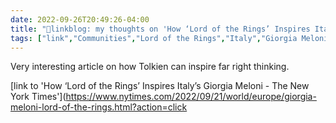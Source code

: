 ```yaml
---
date: 2022-09-26T20:49:26-04:00
title: "🔗linkblog: my thoughts on 'How ‘Lord of the Rings’ Inspires Italy’s Giorgia Meloni - The New York Times'"
tags: ["link","Communities","Lord of the Rings","Italy","Giorgia Meloni","Tolkien"]
---
```

Very interesting article on how Tolkien can inspire far right thinking.
 

[link to 'How ‘Lord of the Rings’ Inspires Italy’s Giorgia Meloni - The New York Times'](https://www.nytimes.com/2022/09/21/world/europe/giorgia-meloni-lord-of-the-rings.html?action=click
